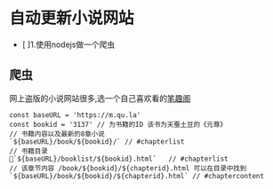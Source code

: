 # 自动更新小说网站

- [ ]1.使用nodejs做一个爬虫

## 爬虫

网上盗版的小说网站很多,选一个自己喜欢看的[笔趣阁](https://m.qu.la)

```JS
const baseURL = 'https://m.qu.la'
const bookid = '3137' // 为书籍的ID 该书为天蚕土豆的《元尊》
// 书籍内容以及最新的8章小说
`${baseURL}/book/${bookid}/` // #chapterlist
// 书籍目录
`${baseURL}/booklist/${bookid}.html`   // #chapterlist
// 该章节内容 /book/${bookid}/${chapterid}.html 可以在目录中找到
`${baseURL}/book/${bookid}/${chapterid}.html` // #chaptercontent
```
